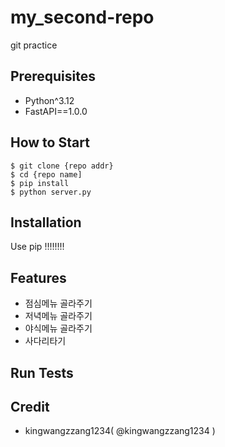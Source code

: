 # my_second-repo
git practice

## Prerequisites

 - Python^3.12
 - FastAPI==1.0.0

## How to Start

```shell
$ git clone {repo addr}
$ cd {repo name]
$ pip install 
$ python server.py
```

## Installation

Use pip !!!!!!!!

## Features

 - 점심메뉴 골라주기 
 - 저녁메뉴 골라주기
 - 야식메뉴 골라주기
 - 사다리타기

## Run Tests

## Credit

- kingwangzzang1234( @kingwangzzang1234 ) 
